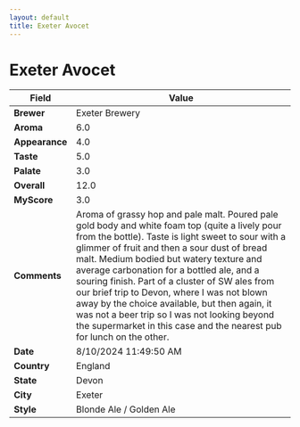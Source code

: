 ```yaml
---
layout: default
title: Exeter Avocet
---
```


# Exeter Avocet

| Field         | Value                                                                                                   |
|---------------|---------------------------------------------------------------------------------------------------------|
| **Brewer**    | Exeter Brewery                                                                                        |
| **Aroma**     | 6.0                                                                                         |
| **Appearance**| 4.0                                                                                    |
| **Taste**     | 5.0                                                                                         |
| **Palate**    | 3.0                                                                                        |
| **Overall**   | 12.0                                                                                       |
| **MyScore**   | 3.0                                                                                       |
| **Comments**  | Aroma of grassy hop and pale malt. Poured pale gold body and white foam top (quite a lively pour from the bottle). Taste is light sweet to sour with a glimmer of fruit and then a sour dust of bread malt. Medium bodied but watery texture and average carbonation for a bottled ale, and a souring finish. Part of a cluster of SW ales from our brief trip to Devon, where I was not blown away by the choice available, but then again, it was not a beer trip so I was not looking beyond the supermarket in this case and the nearest pub for lunch on the other.                                                                                      |
| **Date**      | 8/10/2024 11:49:50 AM                                                                                          |
| **Country**   | England                                                                                       |
| **State**     | Devon                                                                                         |
| **City**      | Exeter                                                                                          |
| **Style**     | Blonde Ale / Golden Ale                                                                                         |
